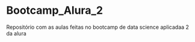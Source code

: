 # Bootcamp_Alura_2
Repositório com as aulas feitas no bootcamp de data science aplicadaa 2 da alura

